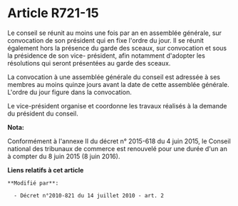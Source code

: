 # Article R721-15

Le conseil se réunit au moins une fois par an en assemblée générale, sur convocation de son président qui en fixe l'ordre du
jour. Il se réunit également hors la présence du garde des sceaux, sur convocation et sous la présidence de son vice-
président, afin notamment d'adopter les résolutions qui seront présentées au garde des sceaux. 

La convocation à une assemblée générale du conseil est adressée à ses membres au moins quinze jours avant la date de cette
assemblée générale. L'ordre du jour figure dans la convocation.

Le vice-président organise et coordonne les travaux réalisés à la demande du président du conseil.

**Nota:**

Conformément à l'annexe II du décret n° 2015-618 du 4 juin 2015, le Conseil national des tribunaux de commerce est renouvelé
pour une durée d'un an à compter du 8 juin 2015 (8 juin 2016).

**Liens relatifs à cet article**

	**Modifié par**:

	  - Décret n°2010-821 du 14 juillet 2010 - art. 2
